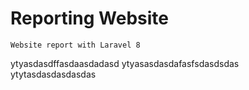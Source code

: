 # Reporting Website
```
Website report with Laravel 8
```
ytyasdasdffasdaasdadasd
ytyasasdasdafasfsdasdsdas
ytytasdasdasdasdas
